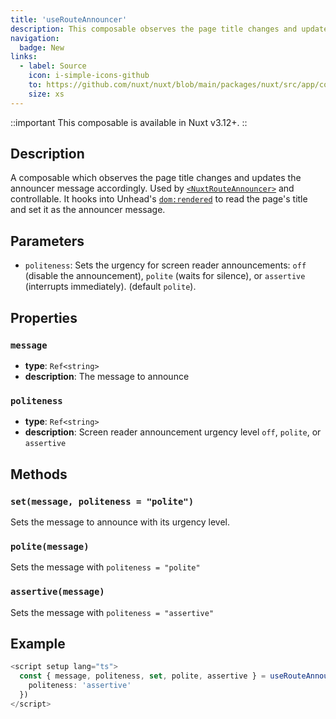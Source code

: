 ```yaml
---
title: 'useRouteAnnouncer'
description: This composable observes the page title changes and updates the announcer message accordingly.
navigation:
  badge: New
links:
  - label: Source
    icon: i-simple-icons-github
    to: https://github.com/nuxt/nuxt/blob/main/packages/nuxt/src/app/composables/route-announcer.ts
    size: xs
---
```


::important
This composable is available in Nuxt v3.12+.
::

## Description

A composable which observes the page title changes and updates the announcer message accordingly. Used by [`<NuxtRouteAnnouncer>`](/docs/api/components/nuxt-route-announcer) and controllable.
It hooks into Unhead's [`dom:rendered`](https://unhead.unjs.io/api/core/hooks#dom-hooks) to read the page's title and set it as the announcer message.

## Parameters

- `politeness`: Sets the urgency for screen reader announcements: `off` (disable the announcement), `polite` (waits for silence), or `assertive` (interrupts immediately).  (default `polite`).

## Properties

### `message`

- **type**: `Ref<string>`
- **description**: The message to announce

### `politeness`

- **type**: `Ref<string>`
- **description**: Screen reader announcement urgency level `off`, `polite`, or `assertive`

## Methods

### `set(message, politeness = "polite")`

Sets the message to announce with its urgency level.

### `polite(message)`

Sets the message with `politeness = "polite"`

### `assertive(message)`

Sets the message with `politeness = "assertive"`

## Example

```ts
<script setup lang="ts">
  const { message, politeness, set, polite, assertive } = useRouteAnnouncer({
    politeness: 'assertive'
  })
</script>
```
